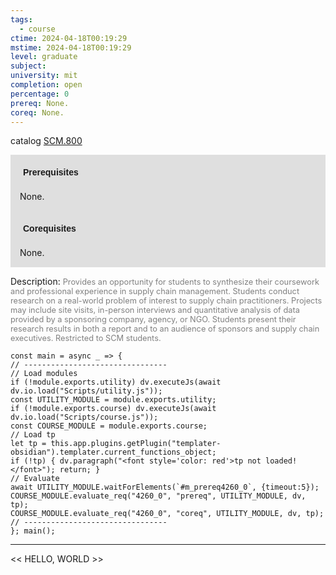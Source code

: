 ```yaml
---
tags:
  - course
ctime: 2024-04-18T00:19:29
mstime: 2024-04-18T00:19:29
level: graduate
subject: 
university: mit
completion: open
percentage: 0
prereq: None.
coreq: None.
---
```


catalog [SCM.800](http://student.mit.edu/catalog/mSCMa.html#SCM.800)

<span style="display: block; padding: 15px; background-color: rgb(100, 100, 100, 0.2);"><font id="m_prereq4260_0" style="display: block; font-family: Arial, sans-serif; font-weight: bold; padding: 5px">Prerequisites</font><br><span id="prereq4260_0">None.</span></span>
<span style="display: block; padding: 15px; background-color: rgb(100, 100, 100, 0.2);"><font id="m_coreq4260_0" style="display: block; font-family: Arial, sans-serif; font-weight: bold; padding: 5px">Corequisites</font><br><span id="coreq4260_0">None.</span></span>

<font style="">Description:</font>
<font style="color: grey; font-size: 0.8rem;">Provides an opportunity for students to synthesize their coursework and professional experience in supply chain management. Students conduct research on a real-world problem of interest to supply chain practitioners. Projects may include site visits, in-person interviews and quantitative analysis of data provided by a sponsoring company, agency, or NGO. Students present their research results in both a report and to an audience of sponsors and supply chain executives. Restricted to SCM students.</font>

```dataviewjs
const main = async _ => {
// --------------------------------
// Load modules
if (!module.exports.utility) dv.executeJs(await dv.io.load("Scripts/utility.js"));
const UTILITY_MODULE = module.exports.utility;
if (!module.exports.course) dv.executeJs(await dv.io.load("Scripts/course.js"));
const COURSE_MODULE = module.exports.course;
// Load tp
let tp = this.app.plugins.getPlugin("templater-obsidian").templater.current_functions_object;
if (!tp) { dv.paragraph("<font style='color: red'>tp not loaded!</font>"); return; }
// Evaluate
await UTILITY_MODULE.waitForElements(`#m_prereq4260_0`, {timeout:5});
COURSE_MODULE.evaluate_req("4260_0", "prereq", UTILITY_MODULE, dv, tp);
COURSE_MODULE.evaluate_req("4260_0", "coreq", UTILITY_MODULE, dv, tp);
// --------------------------------
}; main();
```

---

<< HELLO, WORLD >>
